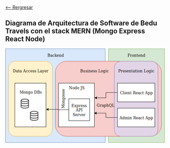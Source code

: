 [<-- Rergresar](../)

## Diagrama de Arquitectura de Software de Bedu Travels con el stack MERN (Mongo Express React Node)

![](../assets/diagrama-arq-sw-mern.jpg)